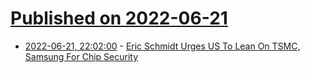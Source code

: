 # [Published on 2022-06-21](index.md)

* [2022-06-21, 22:02:00](https://hardware.slashdot.org/story/22/06/21/2017226/eric-schmidt-urges-us-to-lean-on-tsmc-samsung-for-chip-security?utm_source=rss1.0mainlinkanon&utm_medium=feed) - [Eric Schmidt Urges US To Lean On TSMC, Samsung For Chip Security](https://hardware.slashdot.org/story/22/06/21/2017226/eric-schmidt-urges-us-to-lean-on-tsmc-samsung-for-chip-security?utm_source=rss1.0mainlinkanon&utm_medium=feed)
